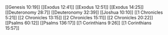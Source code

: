 [[Genesis 10:19]]
[[Exodus 12:41]]
[[Exodus 12:51]]
[[Exodus 14:25]]
[[Deuteronomy 28:7]]
[[Deuteronomy 32:39]]
[[Joshua 10:10]]
[[1 Chronicles 5:21]]
[[2 Chronicles 13:15]]
[[2 Chronicles 15:11]]
[[2 Chronicles 20:22]]
[[Psalms 60:12]]
[[Psalms 136:17]]
[[1 Corinthians 9:26]]
[[1 Corinthians 15:57]]
